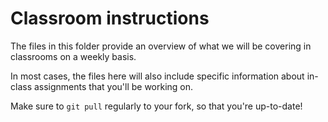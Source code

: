 # Classroom instructions

The files in this folder provide an overview of what we will be covering in classrooms on a weekly basis.

In most cases, the files here will also include specific information about in-class assignments that you'll be working on.

Make sure to ```git pull``` regularly to your fork, so that you're up-to-date!